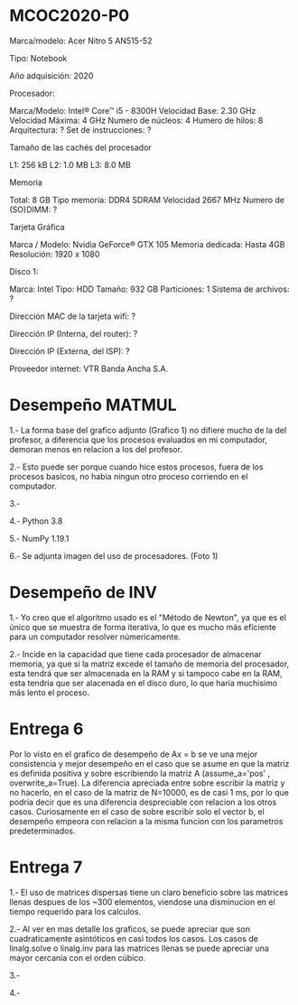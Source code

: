 # MCOC2020-P0
Marca/modelo: Acer Nitro 5 AN515-52

Tipo: Notebook

Año adquisición: 2020

Procesador:

Marca/Modelo: Intel® Core™ i5 - 8300H
Velocidad Base: 2.30 GHz
Velocidad Máxima: 4 GHz 
Numero de núcleos: 4
Humero de hilos: 8
Arquitectura: ?
Set de instrucciones: ?

Tamaño de las cachés del procesador

L1: 256 kB
L2: 1.0 MB
L3: 8.0 MB

Memoria

Total: 8 GB
Tipo memoria: DDR4 SDRAM
Velocidad 2667 MHz
Numero de (SO)DIMM: ?

Tarjeta Gráfica

Marca / Modelo: Nvidia GeForce® GTX 105
Memoria dedicada: Hasta 4GB
Resolución: 1920 x 1080

Disco 1:

Marca: Intel
Tipo: HDD
Tamaño: 932 GB
Particiones: 1
Sistema de archivos: ?

Dirección MAC de la tarjeta wifi: ?

Dirección IP (Interna, del router): ?

Dirección IP (Externa, del ISP): ?

Proveedor internet: VTR Banda Ancha S.A.

# Desempeño MATMUL

1.- La forma base del grafico adjunto (Grafico 1) no difiere mucho de la del profesor, a diferencia que los procesos evaluados en mi computador, demoran menos en relacion a los del profesor.

2.- Esto puede ser porque cuando hice estos procesos, fuera de los procesos basicos, no habia ningun otro proceso corriendo en el computador.

3.-

4.- Python 3.8

5.- NumPy 1.19.1

6.- Se adjunta imagen del uso de procesadores. (Foto 1)

# Desempeño de INV
1.- Yo creo que el algoritmo usado es el "Método de Newton", ya que es el único que se muestra de forma iterativa, lo que es mucho más eficiente para un computador resolver númericamente.

2.- Incide en la capacidad que tiene cada procesador de almacenar memoria, ya que si la matriz excede el tamaño de memoria del procesador, esta tendrá que ser almacenada en la RAM y si tampoco cabe en la RAM, esta tendría que ser alacenada en el disco duro, lo que haría muchisimo más lento el proceso.

# Entrega 6
Por lo visto en el grafico de desempeño de Ax = b se ve una mejor consistencia y mejor desempeño en el caso que se asume en que la matriz es definida positiva y sobre escribiendo la matriz A (assume_a='pos' , overwrite_a=True).
La diferencia apreciada entre sobre escribir la matriz y no hacerlo, en el caso de la matriz de N=10000, es de casi 1 ms, por lo que podría decir que es una diferencia despreciable con relacion a los otros casos.
Curiosamente en el caso de sobre escribir solo el vector b, el desempeño empeora con relacion a la misma funcion con los parametros predeterminados.

# Entrega 7
1.- El uso de matrices dispersas tiene un claro beneficio sobre las matrices llenas despues de los ~300 elementos, viendose una disminucion en el tiempo requerido para los calculos.

2.- Al ver en mas detalle los graficos, se puede apreciar que son cuadraticamente asintóticos en casi todos los casos. Los casos de linalg.solve o linalg.inv para las matrices llenas se puede apreciar una mayor cercanía con el orden cúbico.

3.- 

4.- 
